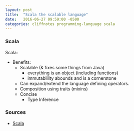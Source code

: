 ```yaml
---
layout: post
title:  "Scala the scalable language"
date:   2016-06-27 09:59:00 -0500
categories: cliffnotes programming-language scala
---
```


### Scala ###

Scala:

 - Benefits:
   - Scalable (& fixes some things from Java)
     + everything is an object (including functions)
     + immutablility abounds and is a cornerstone
   - Can expand/extend the language defining operators.
   - Composition using traits (mixins)
   - Concise
   	 + Type Inference




### Sources ###
  - [Scala]


[Scala]: https://www.safaribooksonline.com/library/view/programming-in-scala/9780981531687/a-scalable-language.html
